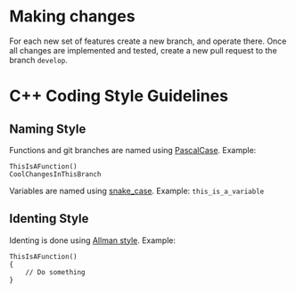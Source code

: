 # Making changes
For each new set of features create a new branch, and operate there. Once all changes are implemented and tested, create a new pull request to the branch `develop`.

# C++ Coding Style Guidelines
## Naming Style
Functions and git branches are named using [PascalCase](https://techterms.com/definition/pascalcase). Example: 
```
ThisIsAFunction()
CoolChangesInThisBranch
```


Variables are named using [snake_case](https://en.wikipedia.org/wiki/Snake_case). Example:
`this_is_a_variable`

## Identing Style
Identing is done using [Allman style](https://en.wikipedia.org/wiki/Indentation_style#Allman_style). Example:
```
ThisIsAFunction()
{
    // Do something
}
```
